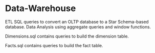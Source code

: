 # Data-Warehouse
ETL SQL queries to convert an OLTP database to a Star Schema-based database. Data Analysis using aggregate queries and window functions.

Dimensions.sql contains queries to build the dimension table.

Facts.sql contains queries to build the fact table.
